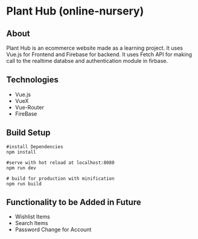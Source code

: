 # Plant Hub (online-nursery)

## About

Plant Hub is an ecommerce website made as a learning project. It uses Vue.js for Frontend and Firebase for backend. It uses Fetch API for making call to the realtime databse and authentication module in firbase.

## Technologies
- Vue.js
- VueX
- Vue-Router
- FireBase

## Build Setup

```npm
#install Dependencies
npm install

#serve with hot reload at localhost:8080
npm run dev

# build for production with minification
npm run build

```
## Functionality to be Added in Future
- Wishlist Items
- Search Items
- Password Change for Account
